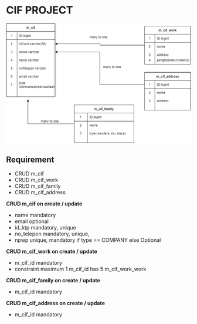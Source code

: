 # CIF PROJECT

![plot](images/tabel_cif.png)

## Requirement

- CRUD m_cif
- CRUD m_cif_work
- CRUD m_cif_family
- CRUD m_cif_address

<b> CRUD m_cif on create / update </b>

- name mandatory
- email optional
- id_ktp mandatory, unique
- no_telepon mandatory, unique,
- npwp unique, mandatory if type == COMPANY else Optional

<b> CRUD m_cif_work on create / update </b>

- m_cif_id mandatory
- constraint maximum 1 m_cif_id has 5 m_cif_work_work

<b> CRUD m_cif_family on create / update </b>

- m_cif_id mandatory

<b> CRUD m_cif_address on create / update </b>

- m_cif_id mandatory